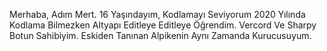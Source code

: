 Merhaba, Adım Mert. 16 Yaşındayım, Kodlamayı Seviyorum 2020 Yılında Kodlama Bilmezken Altyapı Editleye Editleye Öğrendim.
Vercord Ve Sharpy Botun Sahibiyim. Eskiden Tanınan Alpikenin Aynı Zamanda Kurucusuyum.

